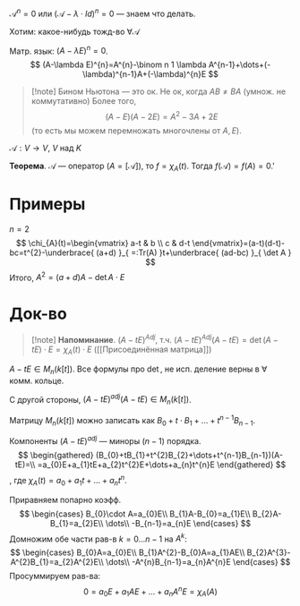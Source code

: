 $\mathscr{A}^{n}=0$ или $(\mathscr{A}-\lambda\cdot Id)^{n}=0$ — знаем что делать.

Хотим: какое-нибудь тожд-во $\forall \mathscr{A}$

Матр. язык: $(A-\lambda E)^{n}=0$.
$$
(A-\lambda E)^{n}=A^{n}-\binom n 1 \lambda A^{n-1}+\dots+(-\lambda)^{n-1}A+(-\lambda)^{n}E
$$

>[!note] Бином Ньютона — это ок. 
>Не ок, когда $AB\neq BA$ (умнож. не коммутативно)
> Более того, 
> $$
> (A-E)(A-2E)=A^{2}-3A+2E
> $$
> (то есть мы можем перемножать многочлены от $A, E$).

$\mathscr{A}: V\to V$, $V$ над $K$

**Теорема**. $\mathscr{A}$ — оператор ($A=[\mathscr{A}]$), то $f=\chi_{A}(t)$. Тогда $f(\mathscr{A})=f(A)=0$.'
# Примеры

$n=2$
$$
\chi_{A}(t)=\begin{vmatrix}
a-t & b \\ c & d-t
\end{vmatrix}=(a-t)(d-t)-bc=t^{2}-\underbrace{ (a+d) }_{ =:Tr(A) }t+\underbrace{ (ad-bc) }_{ \det A }
$$
Итого, $A^{2}=(a+d)A-\det A\cdot E$
# Док-во

>[!note] **Напоминание**. $(A-tE)^{Adj}$, т.ч. $(A-tE)^{Adj}(A-tE)=\det(A-tE)\cdot E=\chi_{A}(t)\cdot E$ ([[Присоединённая матрица]])

$A-tE \in M_{n}(k[t])$. Все формулы про $\det$, не исп. деление верны в $\forall$ комм. кольце.

С другой стороны, $(A-tE)^{adj}(A-tE)\in M_{n}(k[t])$. 

Матрицу $M_{n}(k[t])$ можно записать как $B_{0}+t\cdot B_{1}+\dots+t^{n-1}B_{n-1}$. 

Компоненты $(A-tE)^{adj}$ — миноры $(n-1)$ порядка.
$$
\begin{gathered}
(B_{0}+tB_{1}+t^{2}B_{2}+\dots+t^{n-1}B_{n-1})(A-tE)=\\
=a_{0}E+a_{1}tE+a_{2}t^{2}E+\dots+a_{n}t^{n}E
\end{gathered}
$$
, где $\chi_{A}(t)=a_{0}+a_{1}t+\dots+a_{n}t^{n}$. 

Приравняем попарно коэфф.
$$
\begin{cases}
B_{0}\cdot A=a_{0}E\\
B_{1}A-B_{0}=a_{1}E\\
B_{2}A-B_{1}=a_{2}E\\
\dots\\
-B_{n-1}=a_{n}E
\end{cases}
$$
Домножим обе части рав-в $k=0\dots n-1$ на $A^{k}$:
$$
\begin{cases}
B_{0}A=a_{0}E\\
B_{1}A^{2}-B_{0}A=a_{1}AE\\
B_{2}A^{3}-A^{2}B_{1}=a_{2}A^{2}E\\
\dots\\
-A^{n}B_{n-1}=a_{n}A^{n}E
\end{cases}
$$
Просуммируем рав-ва:
$$
0=a_{0}E+a_{1}AE+\dots+a_{n}A^{n}E=\chi_{A}(A)
$$
